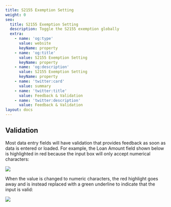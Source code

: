 ```yaml
---
title: S2155 Exemption Setting
weight: 0
seo:
  title: S2155 Exemption Setting
  description: Toggle the S2155 exemption globally
  extra:
    - name: 'og:type'
      value: website
      keyName: property
    - name: 'og:title'
      value: S2155 Exemption Setting
      keyName: property
    - name: 'og:description'
      value: S2155 Exemption Setting
      keyName: property
    - name: 'twitter:card'
      value: summary
    - name: 'twitter:title'
      value: Feedback & Validation
    - name: 'twitter:description'
      value: Feedback & Validation
layout: docs
---
```

## Validation

Most data entry fields will have validation that provides feedback as soon as data is entered or loaded. For example, the Loan Amount field shown below is highlighted in red because the input box will only accept numerical characters:

![](/images/Loan%20Amount%20Error.png)



When the value is changed to numeric characters, the red highlight goes away and is instead replaced with a green underline to indicate that the input is valid:

![](/images/Loan%20Amount%20Valid.png)
